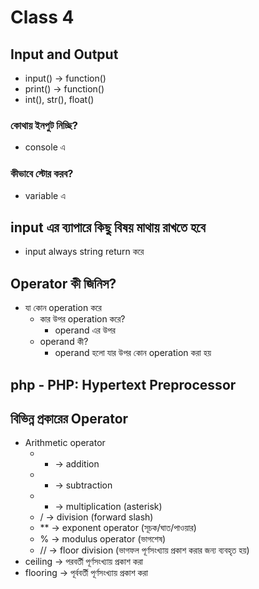 # Class 4
## Input and Output
- input() -> function()
- print() -> function()
- int(), str(), float()

### কোথায় ইনপুট নিচ্ছি?
- console এ

### কীভাবে স্টোর করব?
- variable এ

## input এর ব্যাপারে কিছু বিষয় মাথায় রাখতে হবে
- input always string return করে

## Operator কী জিনিস?
- যা কোন operation করে
  - কার উপর operation করে?
    - operand এর উপর
  - operand কী?
    - operand হলো যার উপর কোন operation করা হয়

## php - PHP: Hypertext Preprocessor

## বিভিন্ন প্রকারের Operator
- Arithmetic operator
  - + -> addition
  - - -> subtraction
  - * -> multiplication (asterisk)
  - / -> division (forward slash)
  - ** -> exponent operator (সূচক/ঘাত/পাওয়ার)
  - % -> modulus operator (ভাগশেষ)
  - // -> floor division (ভাগফল পূর্ণসংখ্যায় প্রকাশ করার জন্য ব্যবহৃত হয়)
- ceiling -> পরবর্তী পূর্ণসংখ্যায় প্রকাশ করা
- flooring -> পূর্ববর্তী পূর্ণসংখ্যায় প্রকাশ করা